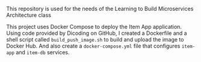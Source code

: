This repository is used for the needs of the Learning to Build Microservices Architecture class

This project uses Docker Compose to deploy the Item App application. Using code provided by Dicoding on GitHub, I created a Dockerfile and a shell script called `build_push_image.sh` to build and upload the image to Docker Hub. And also create a `docker-compose.yml` file that configures `item-app` and `item-db` services.
